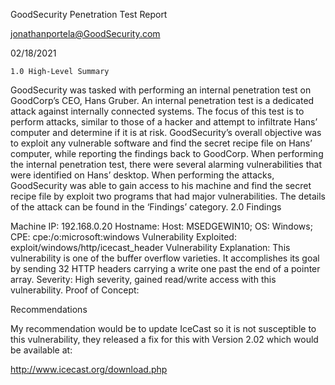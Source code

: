 
GoodSecurity Penetration Test Report 

jonathanportela@GoodSecurity.com

02/18/2021


    1.0 High-Level Summary

GoodSecurity was tasked with performing an internal penetration test on GoodCorp’s CEO, Hans Gruber. An internal penetration test is a dedicated attack against internally connected systems. The focus of this test is to perform attacks, similar to those of a hacker and attempt to infiltrate Hans’ computer and determine if it is at risk. GoodSecurity’s overall objective was to exploit any vulnerable software and find the secret recipe file on Hans’ computer, while reporting the findings back to GoodCorp.
When performing the internal penetration test, there were several alarming vulnerabilities that were
identified on Hans’ desktop. When performing the attacks, GoodSecurity was able to gain access to his machine and find the secret recipe file by exploit two programs that had major vulnerabilities. The details of the attack can be found in the ‘Findings’ category.
    2.0 Findings

Machine IP:
192.168.0.20
Hostname:
Host: MSEDGEWIN10; OS: Windows; CPE: cpe:/o:microsoft:windows
Vulnerability Exploited:
exploit/windows/http/icecast_header
Vulnerability Explanation:
This vulnerability is one of the buffer overflow varieties. It accomplishes its goal by sending 32 HTTP headers carrying a write one past the end of a pointer array.
Severity:
High severity, gained read/write access with this vulnerability.
Proof of Concept:




Recommendations

My recommendation would be to update IceCast so it is not susceptible to this vulnerability, they released a fix for this with Version 2.02 which would be available at: 

http://www.icecast.org/download.php







